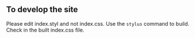 ## To develop the site

Please edit index.styl and not index.css. Use the `stylus` command to build. Check in the built index.css file.
